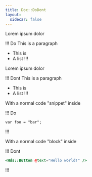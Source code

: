 ```yaml
---
title: Doc::DoDont
layout:
  sidecar: false
---
```


Lorem ipsum dolor

!!! Do
This is a paragraph
- This is
- A list
!!!

Lorem ipsum dolor

!!! Dont
This is a paragraph
- This is
- A list
!!!

With a normal code "snippet" inside

!!! Do
```
var foo = "bar";
```
!!!

With a normal code "block" inside

!!! Dont
```handlebars
<Hds::Button @text="Hello world!" />
```
!!!
